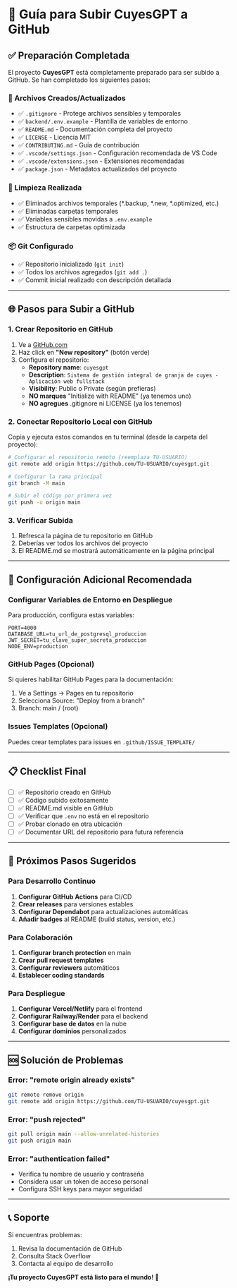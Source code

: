 # 🚀 Guía para Subir CuyesGPT a GitHub

## ✅ Preparación Completada

El proyecto **CuyesGPT** está completamente preparado para ser subido a GitHub. Se han completado los siguientes pasos:

### 📁 Archivos Creados/Actualizados
- ✅ `.gitignore` - Protege archivos sensibles y temporales
- ✅ `backend/.env.example` - Plantilla de variables de entorno
- ✅ `README.md` - Documentación completa del proyecto
- ✅ `LICENSE` - Licencia MIT
- ✅ `CONTRIBUTING.md` - Guía de contribución
- ✅ `.vscode/settings.json` - Configuración recomendada de VS Code
- ✅ `.vscode/extensions.json` - Extensiones recomendadas
- ✅ `package.json` - Metadatos actualizados del proyecto

### 🧹 Limpieza Realizada
- ✅ Eliminados archivos temporales (*.backup, *.new, *.optimized, etc.)
- ✅ Eliminadas carpetas temporales
- ✅ Variables sensibles movidas a `.env.example`
- ✅ Estructura de carpetas optimizada

### 📦 Git Configurado
- ✅ Repositorio inicializado (`git init`)
- ✅ Todos los archivos agregados (`git add .`)
- ✅ Commit inicial realizado con descripción detallada

---

## 🌐 Pasos para Subir a GitHub

### 1. Crear Repositorio en GitHub
1. Ve a [GitHub.com](https://github.com)
2. Haz click en **"New repository"** (botón verde)
3. Configura el repositorio:
   - **Repository name**: `cuyesgpt`
   - **Description**: `Sistema de gestión integral de granja de cuyes - Aplicación web fullstack`
   - **Visibility**: Public o Private (según prefieras)
   - **NO marques** "Initialize with README" (ya tenemos uno)
   - **NO agregues** .gitignore ni LICENSE (ya los tenemos)

### 2. Conectar Repositorio Local con GitHub
Copia y ejecuta estos comandos en tu terminal (desde la carpeta del proyecto):

```bash
# Configurar el repositorio remoto (reemplaza TU-USUARIO)
git remote add origin https://github.com/TU-USUARIO/cuyesgpt.git

# Configurar la rama principal
git branch -M main

# Subir el código por primera vez
git push -u origin main
```

### 3. Verificar Subida
1. Refresca la página de tu repositorio en GitHub
2. Deberías ver todos los archivos del proyecto
3. El README.md se mostrará automáticamente en la página principal

---

## 🔧 Configuración Adicional Recomendada

### Configurar Variables de Entorno en Despliegue
Para producción, configura estas variables:
```env
PORT=4000
DATABASE_URL=tu_url_de_postgresql_produccion
JWT_SECRET=tu_clave_super_secreta_produccion
NODE_ENV=production
```

### GitHub Pages (Opcional)
Si quieres habilitar GitHub Pages para la documentación:
1. Ve a Settings → Pages en tu repositorio
2. Selecciona Source: "Deploy from a branch"
3. Branch: main / (root)

### Issues Templates (Opcional)
Puedes crear templates para issues en `.github/ISSUE_TEMPLATE/`

---

## 📋 Checklist Final

- [ ] ✅ Repositorio creado en GitHub
- [ ] ✅ Código subido exitosamente
- [ ] ✅ README.md visible en GitHub
- [ ] ✅ Verificar que `.env` no está en el repositorio
- [ ] ✅ Probar clonado en otra ubicación
- [ ] ✅ Documentar URL del repositorio para futura referencia

---

## 🎯 Próximos Pasos Sugeridos

### Para Desarrollo Continuo
1. **Configurar GitHub Actions** para CI/CD
2. **Crear releases** para versiones estables
3. **Configurar Dependabot** para actualizaciones automáticas
4. **Añadir badges** al README (build status, version, etc.)

### Para Colaboración
1. **Configurar branch protection** en main
2. **Crear pull request templates**
3. **Configurar reviewers** automáticos
4. **Establecer coding standards**

### Para Despliegue
1. **Configurar Vercel/Netlify** para el frontend
2. **Configurar Railway/Render** para el backend
3. **Configurar base de datos** en la nube
4. **Configurar dominios** personalizados

---

## 🆘 Solución de Problemas

### Error: "remote origin already exists"
```bash
git remote remove origin
git remote add origin https://github.com/TU-USUARIO/cuyesgpt.git
```

### Error: "push rejected"
```bash
git pull origin main --allow-unrelated-histories
git push origin main
```

### Error: "authentication failed"
- Verifica tu nombre de usuario y contraseña
- Considera usar un token de acceso personal
- Configura SSH keys para mayor seguridad

---

## 📞 Soporte

Si encuentras problemas:
1. Revisa la documentación de GitHub
2. Consulta Stack Overflow
3. Contacta al equipo de desarrollo

**¡Tu proyecto CuyesGPT está listo para el mundo! 🎉**
